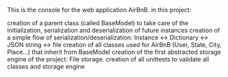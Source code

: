 This is the console for the web application AirBnB.
in this project:

creation of a parent class (called BaseModel) to take care of the initialization, serialization and deserialization of future instances
creation of a simple flow of serialization/deserialization: Instance <-> Dictionary <-> JSON string <-> file
creation of all classes used for AirBnB (User, State, City, Place…) that inherit from BaseModel
creation of the first abstracted storage engine of the project: File storage.
creation of all unittests to validate all classes and storage engine